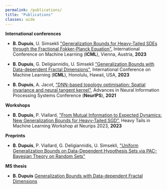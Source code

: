 ```yaml
---
permalink: /publications/
title: "Publications"
classes: wide
---
```


**International conferences**

* **B. Dupuis**, U. Simsekli ["Generalization Bounds for Heavy-Tailed SDEs through the Fractional Fokker-Planck Equation"](https://arxiv.org/abs/2402.07723), International Conference on Machine Learning (**ICML**), Vienna, Austria, **2023**

* **B. Dupuis**, G. Deligiannidis, U. Simsekli ["Generalization Bounds with Data-dependent Fractal Dimensions"](https://arxiv.org/abs/2302.02766), International Conference on Machine Learning (**ICML**), Honolulu, Hawaii, USA, **2023**

* **B. Dupuis**, A. Jacot, ["DNN-based topology optimisation: Spatial invariance and neural tangent kernel"](https://arxiv.org/abs/2106.05710), Advances in Neural Information Processing Systems Conference (**NeurIPS**), **2021**

**Workshops**

* **B. Dupuis**, P. Viallard, ["From Mutual Information to Expected Dynamics: New Generalization Bounds for Heavy-Tailed SGD"](https://arxiv.org/abs/2312.00427), Heavy Tails in Machine Learning Workshop at Neurips 2023, **2023**

**Preprints**

* **B. Dupuis**, P. Viallard, G. Deligiannidis, U. Simsekli, ["Uniform Generalization Bounds on Data-Dependent Hypothesis Sets via PAC-Bayesian Theory on Random Sets"](https://arxiv.org/abs/2404.17442)

**MS thesis**

* **B. Dupuis** [Generalization Bounds with
Data-dependent Fractal Dimensions](../assets/theses/Master_thesis_Benjamin.pdf)

